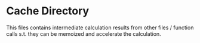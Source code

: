 # Cache Directory

This files contains intermediate calculation results from other files / function calls s.t. they can be memoized and accelerate the calculation. 